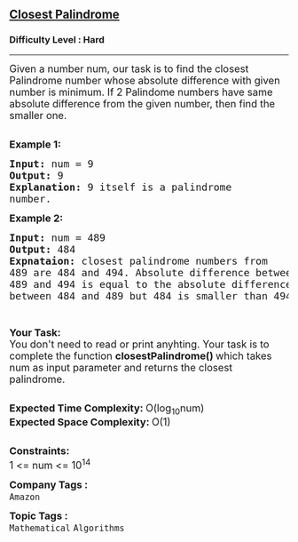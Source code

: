 <h2><a href="https://www.geeksforgeeks.org/problems/closest-palindrome4519/1?page=1&difficulty=Hard&status=unsolved&sortBy=submissions">Closest Palindrome</a></h2><h3>Difficulty Level : Hard</h3><hr><div class="problems_problem_content__Xm_eO"><p><span style="font-size:18px">Given a number num,&nbsp;our task is to find the closest Palindrome number whose absolute difference with given number is minimum. If 2 Palindome numbers have same absolute difference from the given number, then find&nbsp;the smaller one.</span><br>
&nbsp;</p>

<p><span style="font-size:18px"><strong>Example 1:</strong></span></p>

<pre><span style="font-size:18px"><strong>Input: </strong>num = 9
<strong>Output: </strong>9
<strong>Explanation: </strong>9 itself is a palindrome
number.</span>
</pre>

<p><span style="font-size:18px"><strong>Example 2:</strong></span></p>

<pre><span style="font-size:18px"><strong>Input: </strong>num = 489
<strong>Output: </strong>484
<strong>Expnataion: </strong>closest palindrome numbers from
489 are 484 and 494. Absolute difference between
489 and 494 is equal to the absolute difference
between 484 and 489 but 484 is smaller than 494.</span>
</pre>

<p>&nbsp;</p>

<p><span style="font-size:18px"><strong>Your Task:</strong><br>
You don't need to read or print anyhting. Your task is to complete the function&nbsp;<strong>closestPalindrome()&nbsp;</strong>which takes num as input parameter and returns the closest palindrome.</span><br>
&nbsp;</p>

<p><span style="font-size:18px"><strong>Expected Time Complexity:&nbsp;</strong>O(log<sub>10</sub>num)<br>
<strong>Expected Space Complexity:&nbsp;</strong>O(1)</span><br>
&nbsp;</p>

<p><span style="font-size:18px"><strong>Constraints:</strong><br>
1 &lt;= num &lt;= 10<sup>14</sup></span></p>
</div><p><span style=font-size:18px><strong>Company Tags : </strong><br><code>Amazon</code>&nbsp;<br><p><span style=font-size:18px><strong>Topic Tags : </strong><br><code>Mathematical</code>&nbsp;<code>Algorithms</code>&nbsp;